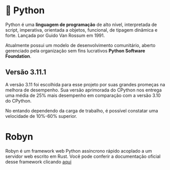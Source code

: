 # :snake: Python

Python é uma **linguagem de programação** de alto nível, interpretada de script, imperativa, orientada a objetos, funcional, de tipagem dinâmica e forte. Lançada por Guido Van Rossum em 1991. 

Atualmente possui um modelo de desenvolvimento comunitário, aberto gerenciado pela organização sem fins lucrativos **Python Software Foundation**.

## Versão 3.11.1

A versão 3.11 foi escolhida para esse projeto por suas grandes promeças na melhora de desempenho. Sua versão aprimorada do CPython nos entrega uma média de 25% mais desempenho em comparação com a versão 3.10 do CPython.

No entando dependendo da carga de trabalho, é possível constatar uma velocidade de 10%-60% superior.

# Robyn

Robyn é um framework web Python assíncrono rápido acoplado a um servidor web escrito em Rust. Você pode conferir a documentação oficial desse framework clicando [aqui](https://robyn.tech/)
